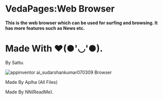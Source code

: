# VedaPages:Web Browser
<b>This is the web browser which can be used for surfing and browsing. It has more features such as News etc.</b>
<br>
 # Made With ❤(●'◡'●).
 By Sattu.

![appinventor ai_sudarshankumar070309 Browser](https://github.com/Alpha8092/The-Explorer/assets/152071712/5d74f415-a53a-49c0-89ac-584abd3d8182)



Made By Aplha (All Files)




Made By NN(ReadMe).
